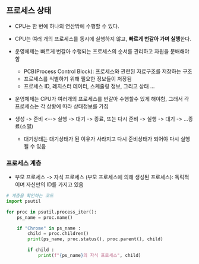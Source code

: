 ## 프로세스 상태

* CPU는 한 번에 하나의 연산밖에 수행할 수 있다.
* CPU는 여러 개의 프로세스를 동시에 실행하지 않고, **빠르게 번갈아 가며 실행**한다.

* 운영체제는 빠르게 번갈아 수행되는 프로세스의 순서를 관리하고 자원을 분배해야함
  - PCB(Process Control Block): 프로세스와 관련된 자료구조를 저장하는 구조
  - 프로세스를 식별하기 위해 필요한 정보들이 저장됨
  - 프로세스 ID, 레지스터 데이터, 스케줄링 정보, 그리고 상태 ...

* 운영체제는 CPU가 여러개의 프로세스를 번갈아 수행할수 있게 해야함, 그래서 각 프로세스는 각 상황에 따라 상태정보를 가짐
* 생성 -> 준비 <--> 실행 -> 대기 -> 종료, 또는 다시 준비 -> 실행 -> 대기 -> ...종료(소멸)
  - 대기상태는 대기상태가 된 이유가 사라지고 다시 준비상태가 되어야 다시 실행될 수 있음

### 프로세스 계층

* 부모 프로세스 -> 자식 프로세스 (부모 프로세스에 의해 생성된 프로세스): 독릭적이며 자신만의 ID를 가지고 있음

```python
# 계층을 확인하는 코드
import psutil

for proc in psutil.process_iter():
    ps_name = proc.name()

    if "Chrome" in ps_name :
        child = proc.children()
        print(ps_name, proc.status(), proc.parent(), child)

        if child :
            print(f"{ps_name}의 자식 프로세스", child)
```